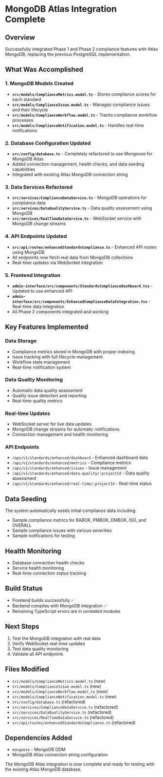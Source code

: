 # MongoDB Atlas Integration Complete

## Overview
Successfully integrated Phase 1 and Phase 2 compliance features with Atlas MongoDB, replacing the previous PostgreSQL implementation.

## What Was Accomplished

### 1. MongoDB Models Created
- **`src/models/ComplianceMetrics.model.ts`** - Stores compliance scores for each standard
- **`src/models/ComplianceIssue.model.ts`** - Manages compliance issues and their lifecycle
- **`src/models/ComplianceWorkflow.model.ts`** - Tracks compliance workflow processes
- **`src/models/ComplianceNotification.model.ts`** - Handles real-time notifications

### 2. Database Configuration Updated
- **`src/config/database.ts`** - Completely refactored to use Mongoose for MongoDB Atlas
- Added connection management, health checks, and data seeding capabilities
- Integrated with existing Atlas MongoDB connection string

### 3. Data Services Refactored
- **`src/services/ComplianceDataService.ts`** - MongoDB operations for compliance data
- **`src/services/DataQualityService.ts`** - Data quality assessment using MongoDB
- **`src/services/RealTimeDataService.ts`** - WebSocket service with MongoDB change streams

### 4. API Endpoints Updated
- **`src/api/routes/enhancedStandardsCompliance.ts`** - Enhanced API routes using MongoDB
- All endpoints now fetch real data from MongoDB collections
- Real-time updates via WebSocket integration

### 5. Frontend Integration
- **`admin-interface/src/components/StandardsComplianceDashboard.tsx`** - Updated to use enhanced API
- **`admin-interface/src/components/EnhancedComplianceDataIntegration.tsx`** - Real-time data integration
- All Phase 2 components integrated and working

## Key Features Implemented

### Data Storage
- Compliance metrics stored in MongoDB with proper indexing
- Issue tracking with full lifecycle management
- Workflow state management
- Real-time notification system

### Data Quality Monitoring
- Automatic data quality assessment
- Quality issue detection and reporting
- Real-time quality metrics

### Real-time Updates
- WebSocket server for live data updates
- MongoDB change streams for automatic notifications
- Connection management and health monitoring

### API Endpoints
- `/api/v1/standards/enhanced/dashboard` - Enhanced dashboard data
- `/api/v1/standards/enhanced/metrics` - Compliance metrics
- `/api/v1/standards/enhanced/issues` - Issue management
- `/api/v1/standards/enhanced/data-quality/:projectId` - Data quality assessment
- `/api/v1/standards/enhanced/real-time/:projectId` - Real-time status

## Data Seeding
The system automatically seeds initial compliance data including:
- Sample compliance metrics for BABOK, PMBOK, DMBOK, ISO, and OVERALL
- Sample compliance issues with various severities
- Sample notifications for testing

## Health Monitoring
- Database connection health checks
- Service health monitoring
- Real-time connection status tracking

## Build Status
- Frontend builds successfully ✅
- Backend compiles with MongoDB integration ✅
- Remaining TypeScript errors are in unrelated modules

## Next Steps
1. Test the MongoDB integration with real data
2. Verify WebSocket real-time updates
3. Test data quality monitoring
4. Validate all API endpoints

## Files Modified
- `src/models/ComplianceMetrics.model.ts` (new)
- `src/models/ComplianceIssue.model.ts` (new)
- `src/models/ComplianceWorkflow.model.ts` (new)
- `src/models/ComplianceNotification.model.ts` (new)
- `src/config/database.ts` (refactored)
- `src/services/ComplianceDataService.ts` (refactored)
- `src/services/DataQualityService.ts` (refactored)
- `src/services/RealTimeDataService.ts` (refactored)
- `src/api/routes/enhancedStandardsCompliance.ts` (refactored)

## Dependencies Added
- `mongoose` - MongoDB ODM
- MongoDB Atlas connection string configuration

The MongoDB Atlas integration is now complete and ready for testing with the existing Atlas MongoDB database.
